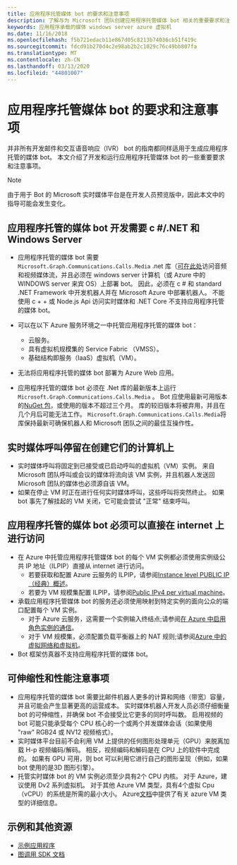```yaml
---
title: 应用程序托管媒体 bot 的要求和注意事项
description: 了解与为 Microsoft 团队创建应用程序托管媒体 bot 相关的重要要求和注意事项。
keywords: 应用程序承载的媒体 windows server azure 虚拟机
ms.date: 11/16/2018
ms.openlocfilehash: f5b721edacb11e867d05c8213b74036cb51f419c
ms.sourcegitcommit: fdcd91b270d4c2e98ab2b2c1029c76c49bb807fa
ms.translationtype: MT
ms.contentlocale: zh-CN
ms.lasthandoff: 03/13/2020
ms.locfileid: "44801007"
---
```

# <a name="requirements-and-considerations-for-application-hosted-media-bots"></a>应用程序托管媒体 bot 的要求和注意事项

并非所有开发邮件和交互语音响应（IVR） bot 的指南都同样适用于生成应用程序托管的媒体 bot。 本文介绍了开发和运行应用程序托管媒体 bot 的一些重要要求和注意事项。

> [!NOTE]
> 由于用于 Bot 的 Microsoft 实时媒体平台是在开发人员预览版中，因此本文中的指导可能会发生变化。

## <a name="application-hosted-media-bot-development-requires-cnet-and-windows-server"></a>应用程序托管的媒体 bot 开发需要 c #/.NET 和 Windows Server

- 应用程序托管的媒体 bot 需要 `Microsoft.Graph.Communications.Calls.Media` .net 库（[可在此处](https://www.nuget.org/packages/Microsoft.Graph.Communications.Calls.Media/)访问音频和视频媒体流，并且必须在 windows server 计算机（或 Azure 中的 WINDOWS server 来宾 OS）上部署 bot。 因此，必须在 c # 和 standard .NET Framework 中开发机器人并在 Microsoft Azure 中部署机器人。 不能使用 c + + 或 Node.js Api 访问实时媒体和 .NET Core 不支持应用程序托管的媒体 bot。

- 可以在以下 Azure 服务环境之一中托管应用程序托管的媒体 bot：
  - 云服务。
  - 具有虚拟机规模集的 Service Fabric （VMSS）。
  - 基础结构即服务（IaaS）虚拟机（VM）。  
  
- 无法将应用程序托管的媒体 bot 部署为 Azure Web 应用。

- 应用程序托管的媒体 bot 必须在 .Net 库的最新版本上运行 `Microsoft.Graph.Communications.Calls.Media` 。 Bot 应使用最新可用版本的[NuGet 包](https://www.nuget.org/packages/Microsoft.Graph.Communications.Calls.Media/)，或使用的版本不超过三个月。 库的较旧版本将被弃用，并且在几个月后可能无法工作。 `Microsoft.Graph.Communications.Calls.Media`将库保持最新可确保机器人和 Microsoft 团队之间的最佳互操作性。

## <a name="real-time-media-calls-stay-on-the-machine-where-they-were-created"></a>实时媒体呼叫停留在创建它们的计算机上

- 实时媒体呼叫将固定到已接受或已启动呼叫的虚拟机（VM）实例。 来自 Microsoft 团队呼叫或会议的媒体将流向该 VM 实例，并且机器人发送回 Microsoft 团队的媒体也必须源自该 VM。
- 如果在停止 VM 时正在进行任何实时媒体呼叫，这些呼叫将突然终止。 如果 bot 事先了解挂起的 VM 关闭，它可能会尝试 "正常" 结束呼叫。

## <a name="application-hosted-media-bots-must-be-directly-accessible-on-the-internet"></a>应用程序托管的媒体 bot 必须可以直接在 internet 上进行访问

- 在 Azure 中托管应用程序托管媒体 bot 的每个 VM 实例都必须使用实例级公共 IP 地址（ILPIP）直接从 internet 进行访问。
  - 若要获取和配置 Azure 云服务的 ILPIP，请参阅[Instance level PUBLIC IP （经典）概述](/azure/virtual-network/virtual-networks-instance-level-public-ip)。
  - 若要为 VM 规模集配置 ILPIP，请参阅[Public IPv4 per virtual machine](/azure/virtual-machine-scale-sets/virtual-machine-scale-sets-networking#public-ipv4-per-virtual-machine)。
- 承载应用程序托管媒体 bot 的服务还必须使用映射到特定实例的面向公众的端口配置每个 VM 实例。
  - 对于 Azure 云服务，这需要一个实例输入终结点;请参阅[在 Azure 中启用角色实例的通信](/azure/cloud-services/cloud-services-enable-communication-role-instances)。
  - 对于 VM 规模集，必须配置负载平衡器上的 NAT 规则;请参阅[Azure 中的虚拟网络和虚拟机](/azure/virtual-machines/windows/network-overview)。
- Bot 框架仿真器不支持应用程序托管的媒体 bot。

## <a name="scalability-and-performance-considerations"></a>可伸缩性和性能注意事项

- 应用程序托管的媒体 bot 需要比邮件机器人更多的计算和网络（带宽）容量，并且可能会产生显著更高的运营成本。 实时媒体机器人开发人员必须仔细衡量 bot 的可伸缩性，并确保 bot 不会接受比它更多的同时呼叫数。 启用视频的 bot 可能只能承受每个 CPU 核心的一个或两个并发媒体会话（如果使用 "raw" RGB24 或 NV12 视频格式）。
- 实时媒体平台目前不会利用 VM 上提供的任何图形处理单元（GPU）来脱离加载 H-p 视频编码/解码。 相反，视频编码和解码是在 CPU 上的软件中完成的。 如果有 GPU 可用，则 bot 可以利用它进行自己的图形呈现（例如，如果 bot 使用的是3D 图形引擎）。
- 托管实时媒体 bot 的 VM 实例必须至少具有2个 CPU 内核。 对于 Azure，建议使用 Dv2 系列虚拟机。 对于其他 Azure VM 类型，具有4个虚拟 Cpu （vCPU）的系统是所需的最小大小。 Azure[文档](/azure/virtual-machines/windows/sizes-general)中提供了有关 azure VM 类型的详细信息。

## <a name="samples-and-additional-resources"></a>示例和其他资源

- [示例应用程序](https://github.com/microsoftgraph/microsoft-graph-comms-samples/tree/master/Samples/V1.0Samples/LocalMediaSamples)
- [图调用 SDK 文档](https://microsoftgraph.github.io/microsoft-graph-comms-samples/docs/)
